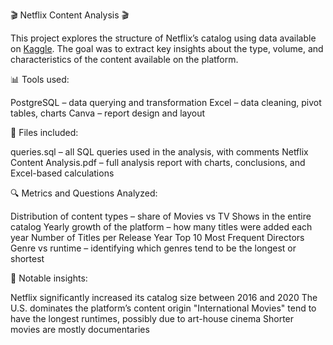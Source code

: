 🎬 Netflix Content Analysis 🎬

This project explores the structure of Netflix’s catalog using data available on [Kaggle](https://www.kaggle.com/datasets/shivamb/netflix-shows). The goal was to extract key insights about the type, volume, and characteristics of the content available on the platform.

📊 Tools used:

PostgreSQL – data querying and transformation
Excel – data cleaning, pivot tables, charts
Canva – report design and layout

📎 Files included:

queries.sql – all SQL queries used in the analysis, with comments
Netflix Content Analysis.pdf – full analysis report with charts, conclusions, and Excel-based calculations

🔍 Metrics and Questions Analyzed:

Distribution of content types – share of Movies vs TV Shows in the entire catalog
Yearly growth of the platform – how many titles were added each year
Number of Titles per Release Year
Top 10 Most Frequent Directors
Genre vs runtime – identifying which genres tend to be the longest or shortest

🧠 Notable insights:

Netflix significantly increased its catalog size between 2016 and 2020
The U.S. dominates the platform’s content origin
"International Movies" tend to have the longest runtimes, possibly due to art-house cinema
Shorter movies are mostly documentaries

